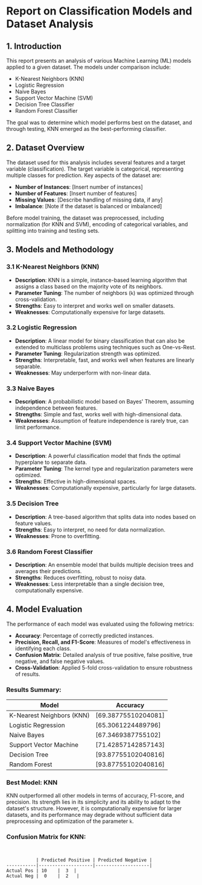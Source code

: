 # Report on Classification Models and Dataset Analysis

## 1. **Introduction**

This report presents an analysis of various Machine Learning (ML) models applied to a given dataset. The models under comparison include:

- K-Nearest Neighbors (KNN)
- Logistic Regression
- Naive Bayes
- Support Vector Machine (SVM)
- Decision Tree Classifier
- Random Forest Classifier

The goal was to determine which model performs best on the dataset, and through testing, KNN emerged as the best-performing classifier.

## 2. **Dataset Overview**

The dataset used for this analysis includes several features and a target variable (classification). The target variable is categorical, representing multiple classes for prediction. Key aspects of the dataset are:

- **Number of Instances**: [Insert number of instances]
- **Number of Features**: [Insert number of features]
- **Missing Values**: [Describe handling of missing data, if any]
- **Imbalance**: [Note if the dataset is balanced or imbalanced]

Before model training, the dataset was preprocessed, including normalization (for KNN and SVM), encoding of categorical variables, and splitting into training and testing sets.

## 3. **Models and Methodology**

### 3.1 **K-Nearest Neighbors (KNN)**
- **Description**: KNN is a simple, instance-based learning algorithm that assigns a class based on the majority vote of its neighbors.
- **Parameter Tuning**: The number of neighbors (`k`) was optimized through cross-validation.
- **Strengths**: Easy to interpret and works well on smaller datasets.
- **Weaknesses**: Computationally expensive for large datasets.

### 3.2 **Logistic Regression**
- **Description**: A linear model for binary classification that can also be extended to multiclass problems using techniques such as One-vs-Rest.
- **Parameter Tuning**: Regularization strength was optimized.
- **Strengths**: Interpretable, fast, and works well when features are linearly separable.
- **Weaknesses**: May underperform with non-linear data.

### 3.3 **Naive Bayes**
- **Description**: A probabilistic model based on Bayes' Theorem, assuming independence between features.
- **Strengths**: Simple and fast, works well with high-dimensional data.
- **Weaknesses**: Assumption of feature independence is rarely true, can limit performance.

### 3.4 **Support Vector Machine (SVM)**
- **Description**: A powerful classification model that finds the optimal hyperplane to separate data.
- **Parameter Tuning**: The kernel type and regularization parameters were optimized.
- **Strengths**: Effective in high-dimensional spaces.
- **Weaknesses**: Computationally expensive, particularly for large datasets.

### 3.5 **Decision Tree**
- **Description**: A tree-based algorithm that splits data into nodes based on feature values.
- **Strengths**: Easy to interpret, no need for data normalization.
- **Weaknesses**: Prone to overfitting.

### 3.6 **Random Forest Classifier**
- **Description**: An ensemble model that builds multiple decision trees and averages their predictions.
- **Strengths**: Reduces overfitting, robust to noisy data.
- **Weaknesses**: Less interpretable than a single decision tree, computationally expensive.

## 4. **Model Evaluation**

The performance of each model was evaluated using the following metrics:

- **Accuracy**: Percentage of correctly predicted instances.
- **Precision, Recall, and F1-Score**: Measures of model's effectiveness in identifying each class.
- **Confusion Matrix**: Detailed analysis of true positive, false positive, true negative, and false negative values.
- **Cross-Validation**: Applied 5-fold cross-validation to ensure robustness of results.

### **Results Summary**:

| Model                   | Accuracy |
|--------------------------|----------|
| K-Nearest Neighbors (KNN) | [69.38775510204081] | 
| Logistic Regression       | [65.3061224489796] | 
| Naive Bayes               | [67.3469387755102] | 
| Support Vector Machine    | [71.42857142857143] | 
| Decision Tree             | [93.87755102040816] | 
| Random Forest             | [93.87755102040816] | 

### **Best Model: KNN**

KNN outperformed all other models in terms of accuracy, F1-score, and precision. Its strength lies in its simplicity and its ability to adapt to the dataset's structure. However, it is computationally expensive for larger datasets, and its performance may degrade without sufficient data preprocessing and optimization of the parameter `k`.

### **Confusion Matrix for KNN:**
```plaintext


           | Predicted Positive | Predicted Negative |
-----------|--------------------|--------------------|
Actual Pos | 10    |  3  |
Actual Neg |  0    |  2   |
